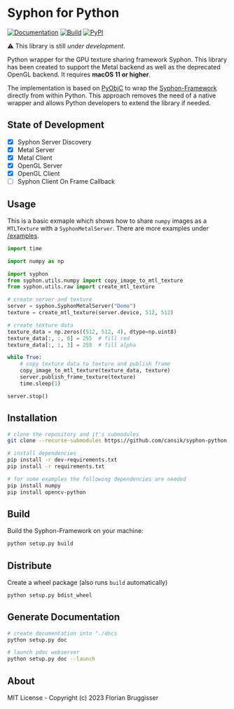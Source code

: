 # Syphon for Python

[![Documentation](https://img.shields.io/badge/read-documentation-blue)](https://cansik.github.io/syphon-python/)
[![Build](https://github.com/cansik/syphon-python/actions/workflows/build.yml/badge.svg)](https://github.com/cansik/syphon-python/actions/workflows/build.yml)
[![PyPI](https://img.shields.io/pypi/v/syphon-python)](https://pypi.org/project/syphon-python/)

⚠️ This library is still *under development*.

Python wrapper for the GPU texture sharing framework Syphon. This library has been created to support the Metal backend
as well as the deprecated OpenGL backend. It requires **macOS 11 or higher**.

The implementation is based on [PyObjC](https://github.com/ronaldoussoren/pyobjc) to wrap
the [Syphon-Framework](https://github.com/Syphon/Syphon-Framework) directly from within Python. This approach removes
the need of a native wrapper and allows Python developers to extend the library if needed.

## State of Development

- [x] Syphon Server Discovery
- [x] Metal Server
- [x] Metal Client
- [x] OpenGL Server
- [x] OpenGL Client
- [ ] Syphon Client On Frame Callback

## Usage
This is a basic exmaple which shows how to share `numpy` images as a `MTLTexture` with a `SyphonMetalServer`. There are more examples under [/examples](/examples).

```python
import time

import numpy as np

import syphon
from syphon.utils.numpy import copy_image_to_mtl_texture
from syphon.utils.raw import create_mtl_texture

# create server and texture
server = syphon.SyphonMetalServer("Demo")
texture = create_mtl_texture(server.device, 512, 512)

# create texture data
texture_data = np.zeros((512, 512, 4), dtype=np.uint8)
texture_data[:, :, 0] = 255  # fill red
texture_data[:, :, 3] = 255  # fill alpha

while True:
    # copy texture data to texture and publish frame
    copy_image_to_mtl_texture(texture_data, texture)
    server.publish_frame_texture(texture)
    time.sleep(1)

server.stop()
```

## Installation

```bash
# clone the repository and it's submodules
git clone --recurse-submodules https://github.com/cansik/syphon-python.git

# install dependencies
pip install -r dev-requirements.txt
pip install -r requirements.txt

# for some examples the following dependencies are needed
pip install numpy
pip install opencv-python
```

## Build

Build the Syphon-Framework on your machine:

```bash
python setup.py build
```

## Distribute

Create a wheel package (also runs `build` automatically)

```bash
python setup.py bdist_wheel
```

## Generate Documentation

```bash
# create documentation into "./docs
python setup.py doc

# launch pdoc webserver
python setup.py doc --launch
```

## About

MIT License - Copyright (c) 2023 Florian Bruggisser
